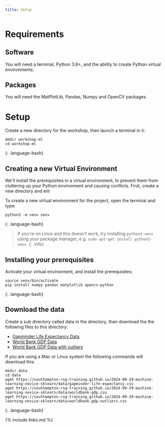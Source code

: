 ```yaml
---
title: Setup
---
```

# Requirements

## Software

You will need a terminal, Python 3.8+, and the ability to create Python virtual environments.

## Packages

You will need the MatPlotLib, Pandas, Numpy and OpenCV packages. 

# Setup

Create a new directory for the workshop, then launch a terminal in it:

~~~
mkdir workshop-ml
cd workshop-ml
~~~
{: .language-bash}

## Creating a new Virtual Environment
We'll install the prerequisites in a virtual environment, to prevent them from cluttering up your Python environment and causing conflicts.
First, create a new directory and ent

To create a new virtual environment for the project, open the terminal and type:

~~~
python3 -m venv venv
~~~
{: .language-bash}

> If you're on Linux and this doesn't work, try installing `python3-venv` using your package manager, e.g. `sudo apt-get install python3-venv`.
{: .info}

## Installing your prerequisites

Activate your virtual environment, and install the prerequisites:

~~~
source venv/bin/activate
pip install numpy pandas matplotlib opencv-python
~~~
{: .language-bash}

## Download the data

Create a sub directory called data in the directory, then download the the following files to this directory:

* [Gapminder Life Expectancy Data](data/gapminder-life-expectancy.csv)
* [World Bank GDP Data](data/worldbank-gdp.csv)
* [World Bank GDP Data with outliers](data/worldbank-gdp-outliers.csv)

If you are using a Mac or Linux system the following commands will download this:

~~~
mkdir data
cd data
wget https://southampton-rsg-training.github.io/2024-09-29-machine-learning-novice-sklearn/data/gapminder-life-expectancy.csv
wget https://southampton-rsg-training.github.io/2024-09-29-machine-learning-novice-sklearn/data/worldbank-gdp.csv
wget https://southampton-rsg-training.github.io/2024-09-29-machine-learning-novice-sklearn/data/worldbank-gdp-outliers.csv
~~~
{: .language-bash}

{% include links.md %}
